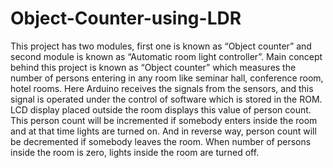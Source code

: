 # Object-Counter-using-LDR
This project has two modules, first one is known as “Object counter” and second module is known as “Automatic room light controller”. Main concept behind this project is known as “Object counter” which measures the number of persons entering in any room like seminar hall, conference room, hotel rooms. Here Arduino receives the signals from the sensors, and this signal is operated under the control of software which is stored in the ROM. LCD display placed outside the room displays this value of person count. This person count will be incremented if somebody enters inside the room and at that time lights are turned on. And in reverse way, person count will be decremented if somebody leaves the room. When number of persons inside the room is zero, lights inside the room are turned off. 
